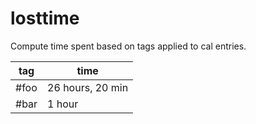 # losttime
Compute time spent based on tags applied to cal entries.

| tag | time |
| --- | --- |
| #foo | 26 hours, 20 min |
| #bar | 1 hour |
